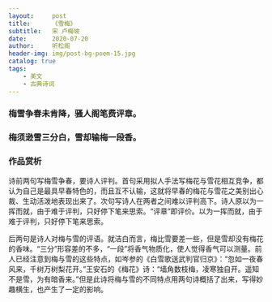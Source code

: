 ```yaml
---
layout:     post
title:      《雪梅》
subtitle:   宋 卢梅坡
date:       2020-07-20
author:     听松阁
header-img: img/post-bg-poem-15.jpg
catalog: true
tags:
    - 美文
    - 古典诗词
---
```


### 梅雪争春未肯降，骚人阁笔费评章。
### 梅须逊雪三分白，雪却输梅一段香。


### 作品赏析
诗前两句写梅雪争春，要诗人评判。首句采用拟人手法写梅花与雪花相互竞争，都认为自己是最具早春特色的，而且互不认输，这就将早春的梅花与雪花之美别出心裁、生动活泼地表现出来了。次句写诗人在两者之间难以评判高下。诗人原以为一挥而就，由于难于评判，只好停下笔来思索。“评章”即评价。以为一挥而就，由于难于评判，只好停下笔来思索。

后两句是诗人对梅与雪的评语。就洁白而言，梅比雪要差一些，但是雪却没有梅花的香味。“三分”形容差的不多，“一段”将香气物质化，使人觉得香气可以测量。前人已经注意到梅与雪的这些特点，如岑参的《白雪歌送武判官归京》：“忽如一夜春风来，千树万树梨花开。”王安石的《梅花》诗：“墙角数枝梅，凌寒独自开。遥知不是雪，为有暗香来。”但是此诗将梅与雪的不同特点用两句诗概括了出来，写得妙趣横生，也产生了一定的影响。
